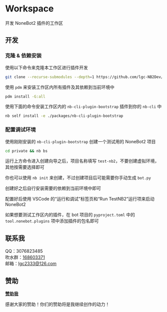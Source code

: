 <!-- markdownlint-disable MD033 -->

# Workspace

开发 NoneBot2 插件的工作区

## 开发

### 克隆 & 依赖安装

使用以下命令来克隆本工作区进行插件开发

```bash
git clone --recurse-submodules --depth=1 https://github.com/lgc-NB2Dev/workspace
```

使用 `pdm` 来安装工作区内所有插件及其依赖到当前环境中

```bash
pdm install -G:all
```

使用下面的命令安装工作区内的 `nb-cli-plugin-bootstrap` 插件到你的 `nb-cli` 中

```bash
nb self install -e ./packages/nb-cli-plugin-bootstrap
```

### 配置调试环境

使用刚刚安装的 `nb-cli-plugin-bootstrap` 创建一个测试用的 NoneBot2 项目

```bash
cd private && nb bs
```

运行上方命令进入创建向导之后，项目名称填写 `test-nb2`，不要创建虚拟环境，其他按需要选择即可

你也可以使用 `nb init` 来创建，不过创建项目后可能需要你手动生成 `bot.py`

创建好之后自行安装需要的依赖到当前环境中即可

配置好后使用 VSCode 的“运行和调试”标签页和“Run TestNB2”运行项来启动 NoneBot2

如果想要测试工作区内的插件，在 bot 项目的 `pyproject.toml` 中的 `tool.nonebot.plugins` 项中添加插件的包名即可

## 联系我

QQ：3076823485  
吹水群：[168603371](https://qm.qq.com/q/EikuZ5sP4G)  
邮箱：<lgc2333@126.com>

## 赞助

**[赞助我](https://blog.lgc2333.top/donate)**

感谢大家的赞助！你们的赞助将是我继续创作的动力！
